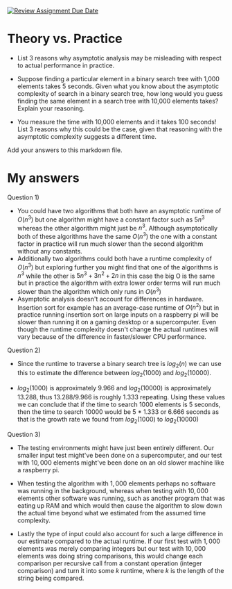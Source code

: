[![Review Assignment Due Date](https://classroom.github.com/assets/deadline-readme-button-24ddc0f5d75046c5622901739e7c5dd533143b0c8e959d652212380cedb1ea36.svg)](https://classroom.github.com/a/FgMJElkj)
# Theory vs. Practice

- List 3 reasons why asymptotic analysis may be misleading with respect to
  actual performance in practice.

- Suppose finding a particular element in a binary search tree with 1,000
  elements takes 5 seconds. Given what you know about the asymptotic complexity
  of search in a binary search tree, how long would you guess finding the same
  element in a search tree with 10,000 elements takes? Explain your reasoning.

- You measure the time with 10,000 elements and it takes 100 seconds! List 3
  reasons why this could be the case, given that reasoning with the asymptotic
  complexity suggests a different time.

Add your answers to this markdown file.

# My answers

Question 1)

- You could have two algorithms that both have an asymptotic runtime of $O(n^3)$ but one algorithm might have a constant factor such as $5n^3$ whereas the other algorithm might just be $n^3$. Although asymptotically both of these algorithms have the same $O(n^3)$ the one with a constant factor in practice will run much slower than the second algorithm without any constants.
- Additionally two algorithms could both have a runtime complexity of $O(n^3)$ but exploring further you might find that one of the algorithms is $n^3$ while the other is $5n^3 + 3n^2 + 2n$ in this case the big O is the same but in practice the algorithm with extra lower order terms will run much slower than the algorithm which only runs in $O(n^3)$
- Asymptotic analysis doesn't account for differences in hardware. Insertion sort for example has an average-case runtime of $O(n^2)$ but in practice running insertion sort on large inputs on a raspberry pi will be slower than running it on a gaming desktop or a supercomputer. Even though the runtime complexity doesn't change the actual runtimes will vary because of the difference in faster/slower CPU performance. 

Question 2) 

- Since the runtime to traverse a binary search tree is $log_2(n)$ we can use this to estimate the difference between $log_2(1000)$ and $log_2(10000)$.

- $log_2(1000)$ is approximately 9.966 and $log_2(10000)$ is approximately 13.288, thus 13.288/9.966 is roughly 1.333 repeating. Using these values we can conclude that if the time to search 1000 elements is 5 seconds, then the time to search 10000 would be 5 * 1.333 or 6.666 seconds as that is the growth rate we found from $log_2(1000)$ to $log_2(10000)$

Question 3)

- The testing environments might have just been entirely different. Our smaller input test might've been done on a supercomputer, and our test with $10,000$ elements might've been done on an old slower machine like a raspberry pi. 

- When testing the algorithm with $1,000$ elements perhaps no software was running in the background, whereas when testing with $10,000$ elements other software was running, such as another program that was eating up RAM and which would then cause the algorithm to slow down the actual time beyond what we estimated from the assumed time complexity.

- Lastly the type of input could also account for such a large difference in our estimate compared to the actual runtime. If our first test with $1,000$ elements was merely comparing integers but our test with $10,000$ elements was doing string comparisons, this would change each comparison per recursive call from a constant operation (integer comparison) and turn it into some $k$ runtime, where $k$ is the length of the string being compared. 
